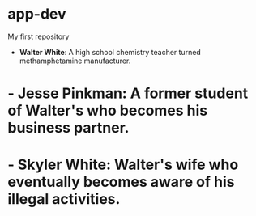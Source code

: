 # app-dev
My first repository
- **Walter White**: A high school chemistry teacher turned methamphetamine manufacturer.
# - **Jesse Pinkman**: A former student of Walter's who becomes his business partner.
# - **Skyler White**: Walter's wife who eventually becomes aware of his illegal activities.
